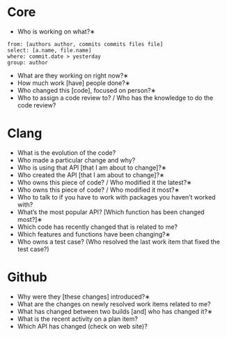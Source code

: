 # Core

- Who is working on what?∗

```
from: [authors author, commits commits files file]
select: [a.name, file.name]
where: commit.date > yesterday
group: author
```

- What are they working on right now?∗
- How much work [have] people done?∗
- Who changed this [code], focused on person?∗
- Who to assign a code review to? / Who has the knowledge to do the code review? 

# Clang

- What is the evolution of the code?
- Who made a particular change and why?
- Who is using that API [that I am about to change]?∗
- Who created the API [that I am about to change]?∗
- Who owns this piece of code? / Who modified it the latest?∗
- Who owns this piece of code? / Who modified it most?∗
- Who to talk to if you have to work with packages you haven’t worked with?
- What’s the most popular API? [Which function has been changed most?]∗
- Which code has recently changed that is related to me?
- Which features and functions have been changing?∗
- Who owns a test case? (Who resolved the last work item that fixed the test case?)


# Github

- Why were they [these changes] introduced?∗
- What are the changes on newly resolved work items related to me?
- What has changed between two builds [and] who has changed it?∗
- What is the recent activity on a plan item?
- Which API has changed (check on web site)?